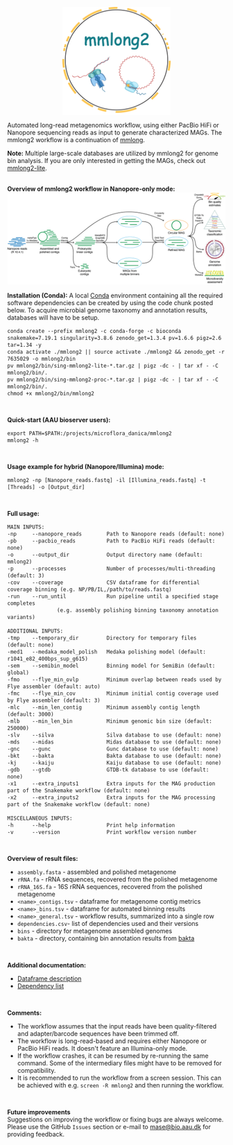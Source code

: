 <p align="center">
<img align="center" width="250" height="250" src="msc/mmlong2-logo.png" alt="logo" style="zoom:100%;" />
</p>

Automated long-read metagenomics workflow, using either PacBio HiFi or Nanopore sequencing reads as input to generate characterized MAGs.
The mmlong2 workflow is a continuation of [mmlong](https://github.com/SorenKarst/mmlong).

**Note:** Multiple large-scale databases are utilized by mmlong2 for genome bin analysis. If you are only interested in getting the MAGs, check out [mmlong2-lite](https://github.com/Serka-M/mmlong2-lite).
<br/>
<br/>

**Overview of mmlong2 workflow in Nanopore-only mode:**
<img src="msc/mmlong2-np-wf.png" alt="mmlong2-np" style="zoom:100%;" />

**Installation (Conda):**
A local [Conda](https://docs.conda.io/projects/conda/en/latest/user-guide/install/linux.html) environment containing all the required software dependencies can be created by using the code chunk posted below. To acquire microbial genome taxonomy and annotation results, databases will have to be setup.
```
conda create --prefix mmlong2 -c conda-forge -c bioconda snakemake=7.19.1 singularity=3.8.6 zenodo_get=1.3.4 pv=1.6.6 pigz=2.6 tar=1.34 -y
conda activate ./mmlong2 || source activate ./mmlong2 && zenodo_get -r 7635029 -o mmlong2/bin 
pv mmlong2/bin/sing-mmlong2-lite-*.tar.gz | pigz -dc - | tar xf - -C mmlong2/bin/.
pv mmlong2/bin/sing-mmlong2-proc-*.tar.gz | pigz -dc - | tar xf - -C mmlong2/bin/.
chmod +x mmlong2/bin/mmlong2
```

<br/>

**Quick-start (AAU bioserver users):**
```
export PATH=$PATH:/projects/microflora_danica/mmlong2
mmlong2 -h
```
<br/>

**Usage example for hybrid (Nanopore/Illumina) mode:**
```
mmlong2 -np [Nanopore_reads.fastq] -il [Illumina_reads.fastq] -t [Threads] -o [Output_dir]
```
<br/>

**Full usage:**
```
MAIN INPUTS:
-np     --nanopore_reads        Path to Nanopore reads (default: none)
-pb     --pacbio_reads          Path to PacBio HiFi reads (default: none)
-o      --output_dir            Output directory name (default: mmlong2)
-p      --processes             Number of processes/multi-threading (default: 3)
-cov    --coverage              CSV dataframe for differential coverage binning (e.g. NP/PB/IL,/path/to/reads.fastq)
-run    --run_until             Run pipeline until a specified stage completes 
				(e.g. assembly polishing binning taxonomy annotation variants)

ADDITIONAL INPUTS:
-tmp    --temporary_dir         Directory for temporary files (default: none)
-med1   --medaka_model_polish   Medaka polishing model (default: r1041_e82_400bps_sup_g615)
-sem    --semibin_model         Binning model for SemiBin (default: global)
-fmo    --flye_min_ovlp         Minimum overlap between reads used by Flye assembler (default: auto)
-fmc    --flye_min_cov          Minimum initial contig coverage used by Flye assembler (default: 3)
-mlc    --min_len_contig        Minimum assembly contig length (default: 3000)
-mlb    --min_len_bin           Minimum genomic bin size (default: 250000)
-slv    --silva                 Silva database to use (default: none)
-mds    --midas                 Midas database to use (default: none)
-gnc    --gunc                  Gunc database to use (default: none)
-bkt    --bakta                 Bakta database to use (default: none)
-kj     --kaiju                 Kaiju database to use (default: none)
-gdb    --gtdb                  GTDB-tk database to use (default: none)
-x1     --extra_inputs1         Extra inputs for the MAG production part of the Snakemake workflow (default: none)
-x2     --extra_inputs2         Extra inputs for the MAG processing part of the Snakemake workflow (default: none)

MISCELLANEOUS INPUTS:
-h      --help                  Print help information
-v      --version               Print workflow version number
```
<br/>

**Overview of result files:**
* `assembly.fasta` - assembled and polished metagenome
* `rRNA.fa` - rRNA sequences, recovered from the polished metagenome
* `rRNA_16S.fa` - 16S rRNA sequences, recovered from the polished metagenome
* `<name>_contigs.tsv` - dataframe for metagenome contig metrics
* `<name>_bins.tsv` - dataframe for automated binning results
* `<name>_general.tsv` - workflow results, summarized into a single row
* `dependencies.csv`- list of dependencies used and their versions
* `bins` - directory for metagenome assembled genomes
* `bakta` - directory, containing bin annotation results from [bakta](https://github.com/oschwengers/bakta)
<br/>

**Additional documentation:**
* [Dataframe description](msc/mmlong2-dfs.md)
* [Dependency list](msc/mmlong2-dep.md)
<br/>

**Comments:**
* The workflow assumes that the input reads have been quality-filtered and adapter/barcode sequences have been trimmed off.
* The workflow is long-read-based and requires either Nanopore or PacBio HiFi reads. It doesn't feature an Illumina-only mode.
* If the workflow crashes, it can be resumed by re-running the same command. Some of the intermediary files might have to be removed for compatibility.
* It is recommended to run the workflow from a screen session. This can be achieved with e.g. `screen -R mmlong2` and then running the workflow.
<br/>

**Future improvements**<br/>
Suggestions on improving the workflow or fixing bugs are always welcome.<br/>
Please use the GitHub `Issues` section or e-mail to mase@bio.aau.dk for providing feedback.
